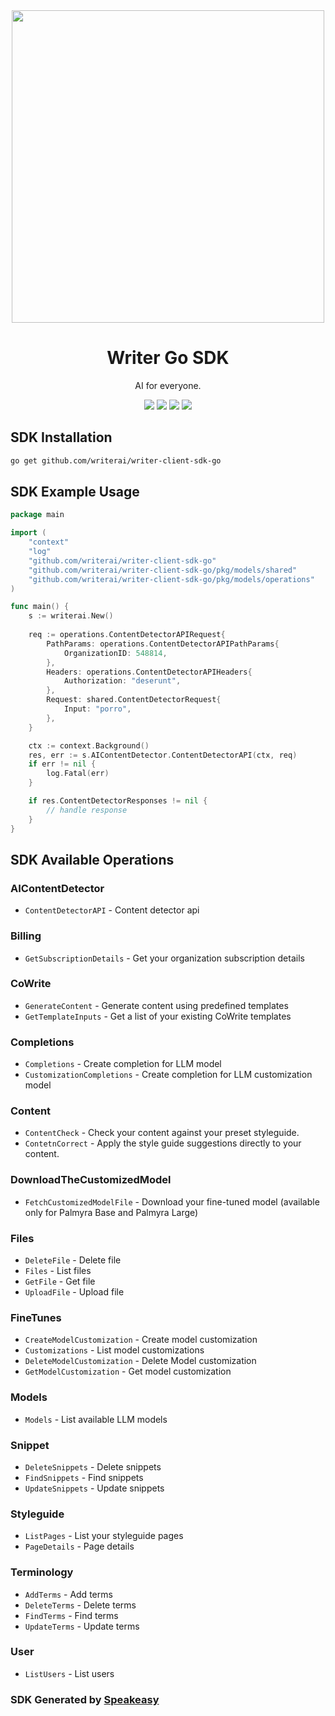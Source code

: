 <div align="center">
    <picture>
        <source srcset="https://user-images.githubusercontent.com/6267663/223574357-9a053550-02f9-49f1-b453-1b11db148d7b.svg" media="(prefers-color-scheme: dark)" width="500">
        <img src="https://user-images.githubusercontent.com/6267663/223574369-77805bfe-6d95-44e8-ac48-f9494101e1dc.svg" width="500">
    </picture>
    <h1>Writer Go SDK</h1>
   <p>AI for everyone.</p>
   <a href="https://dev.writer.com/docs"><img src="https://img.shields.io/static/v1?label=Docs&message=API Ref&color=000000&style=for-the-badge" /></a>
   <a href="https://github.com/writerai/writer-client-sdk-go/actions"><img src="https://img.shields.io/github/actions/workflow/status/writerai/writer-client-sdk-go/speakeasy_generate.yaml?style=for-the-badge" /></a>
  <a href="https://opensource.org/licenses/MIT"><img src="https://img.shields.io/badge/License-MIT-blue.svg?style=for-the-badge" /></a>
  <a href="https://github.com/writerai/writer-client-sdk-go/releases"><img src="https://img.shields.io/github/v/release/writerai/writer-client-sdk-go?sort=semver&style=for-the-badge" /></a>
</div>


<!-- Start SDK Installation -->
## SDK Installation

```bash
go get github.com/writerai/writer-client-sdk-go
```
<!-- End SDK Installation -->

## SDK Example Usage
<!-- Start SDK Example Usage -->
```go
package main

import (
    "context"
    "log"
    "github.com/writerai/writer-client-sdk-go"
    "github.com/writerai/writer-client-sdk-go/pkg/models/shared"
    "github.com/writerai/writer-client-sdk-go/pkg/models/operations"
)

func main() {
    s := writerai.New()
    
    req := operations.ContentDetectorAPIRequest{
        PathParams: operations.ContentDetectorAPIPathParams{
            OrganizationID: 548814,
        },
        Headers: operations.ContentDetectorAPIHeaders{
            Authorization: "deserunt",
        },
        Request: shared.ContentDetectorRequest{
            Input: "porro",
        },
    }

    ctx := context.Background()
    res, err := s.AIContentDetector.ContentDetectorAPI(ctx, req)
    if err != nil {
        log.Fatal(err)
    }

    if res.ContentDetectorResponses != nil {
        // handle response
    }
}
```
<!-- End SDK Example Usage -->

<!-- Start SDK Available Operations -->
## SDK Available Operations


### AIContentDetector

* `ContentDetectorAPI` - Content detector api

### Billing

* `GetSubscriptionDetails` - Get your organization subscription details

### CoWrite

* `GenerateContent` - Generate content using predefined templates
* `GetTemplateInputs` - Get a list of your existing CoWrite templates

### Completions

* `Completions` - Create completion for LLM model
* `CustomizationCompletions` - Create completion for LLM customization model

### Content

* `ContentCheck` - Check your content against your preset styleguide.
* `ContetnCorrect` - Apply the style guide suggestions directly to your content.

### DownloadTheCustomizedModel

* `FetchCustomizedModelFile` - Download your fine-tuned model (available only for Palmyra Base and Palmyra Large)

### Files

* `DeleteFile` - Delete file
* `Files` - List files
* `GetFile` - Get file
* `UploadFile` - Upload file

### FineTunes

* `CreateModelCustomization` - Create model customization
* `Customizations` - List model customizations
* `DeleteModelCustomization` - Delete Model customization
* `GetModelCustomization` - Get model customization

### Models

* `Models` - List available LLM models

### Snippet

* `DeleteSnippets` - Delete snippets
* `FindSnippets` - Find snippets
* `UpdateSnippets` - Update snippets

### Styleguide

* `ListPages` - List your styleguide pages
* `PageDetails` - Page details

### Terminology

* `AddTerms` - Add terms
* `DeleteTerms` - Delete terms
* `FindTerms` - Find terms
* `UpdateTerms` - Update terms

### User

* `ListUsers` - List users
<!-- End SDK Available Operations -->

### SDK Generated by [Speakeasy](https://docs.speakeasyapi.dev/docs/using-speakeasy/client-sdks)

